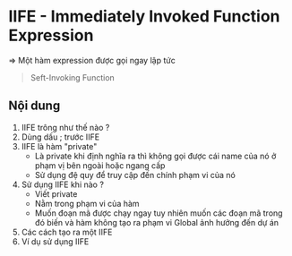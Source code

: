 # IIFE - Immediately Invoked Function Expression

=> Một hàm expression được gọi ngay lập tức

> Seft-Invoking Function

## Nội dung

1. IIFE trông như thế nào ?
2. Dùng dấu ; trước IIFE
3. IIFE là hàm "private"
    - Là private khi định nghĩa ra thì không gọi được cái name của nó ở phạm vị bên ngoài hoặc ngang cấp
    - Sử dụng đệ quy để truy cập đến chính phạm vi của nó
4. Sử dụng IIFE khi nào ?
    - Viết private
    - Nằm trong phạm vi của hàm
    - Muốn đoạn mã được chạy ngay tuy nhiên muốn các đoạn mã trong đó biến và hàm không tạo ra phạm vi Global ảnh hưởng đến dự án 
5. Các cách tạo ra một IIFE
6. Ví dụ sử dụng IIFE

